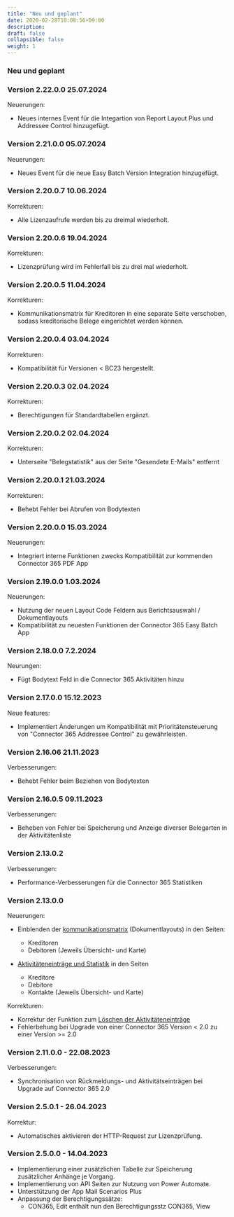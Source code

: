 ```yaml
---
title: "Neu und geplant"
date: 2020-02-28T10:08:56+09:00
description: 
draft: false
collapsible: false
weight: 1
---
```


### Neu und geplant

### Version 2.22.0.0 25.07.2024
Neuerungen:
 - Neues internes Event für die Integartion von Report Layout Plus und Addressee Control hinzugefügt. 

### Version 2.21.0.0 05.07.2024
Neuerungen:
 - Neues Event für die neue Easy Batch Version Integration hinzugefügt.

### Version 2.20.0.7 10.06.2024
Korrekturen:
 - Alle Lizenzaufrufe werden bis zu dreimal wiederholt.

### Version 2.20.0.6 19.04.2024
Korrekturen:
 - Lizenzprüfung wird im Fehlerfall bis zu drei mal wiederholt.

### Version 2.20.0.5 11.04.2024
Korrekturen:
 - Kommunikationsmatrix für Kreditoren in eine separate Seite verschoben, sodass kreditorische Belege eingerichtet werden können.

### Version 2.20.0.4 03.04.2024
Korrekturen:
 - Kompatibilität für Versionen < BC23 hergestellt.

### Version 2.20.0.3 02.04.2024
Korrekturen:
 - Berechtigungen für Standardtabellen ergänzt.

### Version 2.20.0.2 02.04.2024
Korrekturen:
 - Unterseite "Belegstatistik" aus der Seite "Gesendete E-Mails" entfernt 

### Version 2.20.0.1 21.03.2024
Korrekturen:
 - Behebt Fehler bei Abrufen von Bodytexten

### Version 2.20.0.0 15.03.2024
Neuerungen:
 - Integriert interne Funktionen zwecks Kompatibilität zur kommenden Connector 365 PDF App

### Version 2.19.0.0 1.03.2024
Neuerungen:
 - Nutzung der neuen Layout Code Feldern aus Berichtsauswahl / Dokumentlayouts
 - Kompatibilität zu neuesten Funktionen der Connector 365 Easy Batch App

### Version 2.18.0.0 7.2.2024
Neurungen:
  - Fügt Bodytext Feld in die Connector 365 Aktivitäten hinzu

### Version 2.17.0.0 15.12.2023
Neue features:
 - Implementiert Änderungen um Kompatibilität mit Prioritätensteuerung von "Connector 365 Addressee Control" zu gewährleisten.

### Version 2.16.06 21.11.2023
Verbesserungen:
 - Behebt Fehler beim Beziehen von Bodytexten

### Version 2.16.0.5 09.11.2023
Verbesserungen:
 - Beheben von Fehler bei Speicherung und Anzeige diverser Belegarten in der Aktivitätenliste

### Version 2.13.0.2
Verbesserungen:
- Performance-Verbesserungen für die Connector 365 Statistiken

### Version 2.13.0.0
Neuerungen:
- Einblenden der [kommunikationsmatrix](/de-de/apps/base/first-steps/setup/communication-matrix/) (Dokumentlayouts) in den Seiten:
  * Kreditoren 
  * Debitoren
  (Jeweils Übersicht- und Karte)

- [Aktivitäteneinträge und Statistik](de-de/apps/base/first-steps/setup/infobox-extensions/) in den Seiten
  * Kreditore
  * Debitore
  * Kontakte
  (Jeweils Übersicht- und Karte)

Korrekturen:
- Korrektur der Funktion zum [Löschen der Aktivitäteneinträge](de-de/apps/base/first-steps/setup/delete-activity-files/)
- Fehlerbehung bei Upgrade von einer Connector 365 Version < 2.0 zu einer Version >= 2.0

### Version 2.11.0.0 - 22.08.2023
 Verbesserungen:
  * Synchronisation von Rückmeldungs- und Aktivitätseinträgen bei Upgrade auf Connector 365 2.0

### Version 2.5.0.1 - 26.04.2023
Korrektur:
- Automatisches aktivieren der HTTP-Request zur Lizenzprüfung.
### Version 2.5.0.0 - 14.04.2023
- Implementierung einer zusätzlichen Tabelle zur Speicherung zusätzlicher Anhänge je Vorgang.
- Implementierung von API Seiten zur Nutzung von Power Automate.
- Unterstützung der App Mail Scenarios Plus
- Anpassung der Berechtigungssätze:
  - CON365, Edit enthält nun den Berechtigungsstz CON365, View 